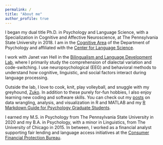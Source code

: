 ```yaml
---
permalink: /
title: "About me"
author_profile: true
---
```


I began my dual title Ph.D. in Psychology and Language Science, with a Specialization in Cognitive and Affective Neuroscience, at The Pennsylvania State University in 2018. I am in the [Cognitive Area](https://psych.la.psu.edu/graduate/program-areas/cognitive) of the Department of Psychology and affiliated with the [Center for Language Science](https://cls.la.psu.edu/).

I work with Janet van Hell in the [Bilingualism and Language Development Lab](https://sites.psu.edu/bildlab/), where I primarily study the comprehension of dialectal variation and code-switching. I use neuropsychological (EEG) and behavioral methods to understand how cognitive, linguistic, and social factors interact during language processing.

Outside the lab, I love to cook, knit, play volleyball, and snuggle with my greyhound, [Zuko](/images/zuko.jpeg). In addition to these purely for-fun hobbies, I also enjoy learning new coding and software skills. You can check out my  [posts](https://www.hzaharchuk.com/year-archive/) on data wrangling, analysis, and visualization in R and MATLAB and my [R Markdown Guide for Psychology Graduate Students](https://www.hzaharchuk.com/rmarkdown-guide/).

I earned my M.S. in Psychology from The Pennsylvania State University in 2020 and my B.A. in Psychology, with a minor in Linguistics, from The University of Chicago in 2015. In between, I worked as a financial analyst supporting fair lending and language access initiatives at the [Consumer Financial Protection Bureau](https://www.consumerfinance.gov/). 